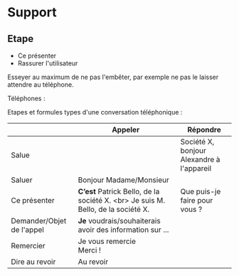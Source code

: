# Support

## Etape

- Ce présenter
- Rassurer l'utilisateur

Esseyer au maximum de ne pas l'embêter, par exemple ne pas le laisser attendre au téléphone.


Téléphones :

Etapes et formules types d'une conversation téléphonique :

|                           | Appeler                                                                            | Répondre                                  |
| ------------------------- | ---------------------------------------------------------------------------------- | ----------------------------------------- |
| Salue                     |                                                                                    | Société X, bonjour Alexandre à l'appareil |
| Saluer                    | Bonjour Madame/Monsieur                                                            |                                           |
| Ce présenter              | **C’est** Patrick Bello, de la société X. <br\> Je suis M. Bello, de la société X. | Que puis-je faire pour vous ?             |
| Demander/Objet de l'appel | **Je** voudrais/souhaiterais avoir des information sur ...                         |
| Remercier                 | Je vous remercie <br/> Merci !                                                     |
| Dire au revoir            | Au revoir                                                                          |

